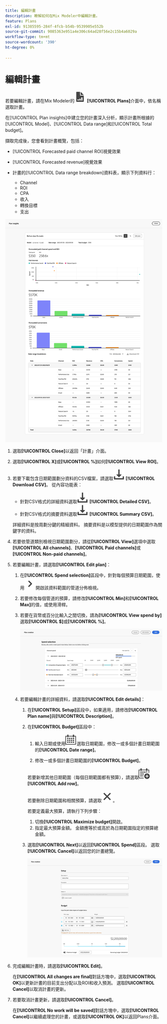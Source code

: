```yaml
---
title: 編輯計畫
description: 瞭解如何在Mix Modeler中編輯計畫。
feature: Plans
exl-id: 91385595-284f-4fcb-b54b-9539905e552b
source-git-commit: 9085363e951a4e306c64ad28f56e2c15b4a6029a
workflow-type: tm+mt
source-wordcount: '390'
ht-degree: 0%

---
```


# 編輯計畫

若要編輯計畫，請在Mix Modeler的![PLan](/help/assets//icons/FileChart.svg) **[!UICONTROL Plans]**&#x200B;介面中，依名稱選取計畫。

在[!UICONTROL Plan insights]中建立您的計畫深入分析，顯示計畫所根據的[!UICONTROL Model]、[!UICONTROL Data range]和[!UICONTROL Total budget]。

擷取完成後，您會看到計畫概覽，包括：

- [!UICONTROL Forecasted paid channel ROI]視覺效果
- [!UICONTROL Forecasted revenue]視覺效果
- 計畫的[!UICONTROL Data range breakdown]資料表，顯示下列資料行：

   - Channel
   - ROI
   - CPA
   - 收入
   - 轉換目標
   - 支出

![計畫總覽](/help/assets//overview-plan.png)

1. 選取&#x200B;**[!UICONTROL Close]**&#x200B;以返回「計畫」介面。

1. 選取&#x200B;**[!UICONTROL X]**&#x200B;或&#x200B;**[!UICONTROL  %]**&#x200B;如何&#x200B;**[!UICONTROL View ROI]**。

1. 若要下載包含日期範圍劃分資料的CSV檔案，請選取![下載](/help/assets//icons/Download.svg) **[!UICONTROL Download CSV]**。 從內容功能表：

   - 針對CSV格式的詳細資料選取![下載](/help/assets//icons/Download.svg) **[!UICONTROL Detailed CSV]**。
   - 針對CSV格式的摘要資料選取![下載](/help/assets//icons/Download.svg) **[!UICONTROL Summary CSV]**。

   詳細資料是按周劃分鍵的精細資料。 摘要資料是以模型提供的日期範圍作為關鍵字的資料。

1. 若要依管道類別檢視日期範圍劃分，請從&#x200B;**[!UICONTROL View]**&#x200B;選項中選取&#x200B;**[!UICONTROL All channels]**、**[!UICONTROL Paid channels]**&#x200B;或&#x200B;**[!UICONTROL Non-paid channels]**。

1. 若要編輯計畫，請選取&#x200B;**[!UICONTROL Edit plan]**：

   1. 在&#x200B;**[!UICONTROL Spend selection]**&#x200B;區段中，針對每個預算日期範圍，使用![V形](/help/assets//icons/ChevronRight.svg)開啟該資料範圍的管道分佈檢視。

   1. 若要修改每個管道的預算，請修改&#x200B;**[!UICONTROL Min]**&#x200B;和&#x200B;**[!UICONTROL Max]**&#x200B;的值，或使用滑桿。

   1. 若要在貨幣或百分比輸入之間切換，請為&#x200B;**[!UICONTROL View spend by]**&#x200B;選取&#x200B;**[!UICONTROL $]**&#x200B;或&#x200B;**[!UICONTROL %]**。

      ![花費選取專案](/help/assets//spend-selection.png)

   1. 若要編輯計畫的詳細資料，請選取&#x200B;**[!UICONTROL Edit details]**：

      1. 在&#x200B;**[!UICONTROL Setup]**&#x200B;區段中，如果適用，請修改&#x200B;**[!UICONTROL Plan name]**&#x200B;與&#x200B;**[!UICONTROL Description]**。

      1. 在&#x200B;**[!UICONTROL Budget]**&#x200B;區段中：

         1. 輸入日期或使用![行事曆](/help/assets//icons/Calendar.svg)選取日期範圍，修改一或多個計畫日期範圍的&#x200B;**[!UICONTROL Date range]**。

         1. 修改一或多個計畫日期範圍的&#x200B;**[!UICONTROL Budget]**。

         若要新增其他日期範圍（每個日期範圍都有預算），請選取![行事曆新增](/help/assets//icons/CalendarAdd.svg) **[!UICONTROL Add row]**。

         若要刪除日期範圍和相關預算，請選取![關閉](/help/assets//icons/Close.svg)。

         若要定義最大預算，請執行下列步驟：

         1. 切換&#x200B;**[!UICONTROL Maximize budget]**&#x200B;開啟。
         1. 指定最大預算金額。 金額應等於或高於為日期範圍指定的預算總金額。

      1. 選取&#x200B;**[!UICONTROL Next]**&#x200B;以返回&#x200B;**[!UICONTROL Spend]**&#x200B;區段。 選取&#x200B;**[!UICONTROL Cancel]**&#x200B;以返回您的計畫總覽。

         ![計畫詳細資料](/help/assets//plan-details.png)


1. 完成編輯計畫時，請選取&#x200B;**[!UICONTROL Edit]**。

   在&#x200B;**[!UICONTROL All changes are final]**&#x200B;對話方塊中，選取&#x200B;**[!UICONTROL OK]**&#x200B;以更新計畫的目前支出分配以及ROI和收入預測。 選取&#x200B;**[!UICONTROL Cancel]**&#x200B;以取消計畫的更新。

1. 若要取消計畫更新，請選取&#x200B;**[!UICONTROL Cancel]**。

   在&#x200B;**[!UICONTROL No work will be saved]**&#x200B;對話方塊中，選取&#x200B;**[!UICONTROL Cancel]**&#x200B;以繼續處理您的計畫，或選取&#x200B;**[!UICONTROL OK]**&#x200B;以返回Plans介面。
